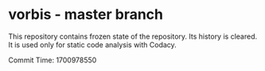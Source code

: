 # vorbis - master branch

This repository contains frozen state of the repository.
Its history is cleared. It is used only for static code
analysis with Codacy.

Commit Time: 1700978550